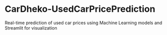 # CarDheko-UsedCarPricePrediction
Real-time prediction of used car prices using Machine Learning models and Streamlit for visualization 
